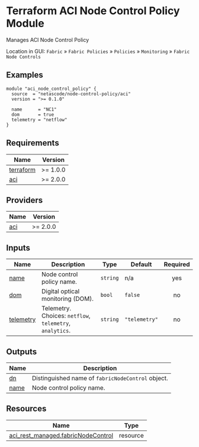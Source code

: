 <!-- BEGIN_TF_DOCS -->
# Terraform ACI Node Control Policy Module

Manages ACI Node Control Policy

Location in GUI:
`Fabric` » `Fabric Policies` » `Policies` » `Monitoring` » `Fabric Node Controls`

## Examples

```hcl
module "aci_node_control_policy" {
  source  = "netascode/node-control-policy/aci"
  version = ">= 0.1.0"

  name      = "NC1"
  dom       = true
  telemetry = "netflow"
}
```

## Requirements

| Name | Version |
|------|---------|
| <a name="requirement_terraform"></a> [terraform](#requirement\_terraform) | >= 1.0.0 |
| <a name="requirement_aci"></a> [aci](#requirement\_aci) | >= 2.0.0 |

## Providers

| Name | Version |
|------|---------|
| <a name="provider_aci"></a> [aci](#provider\_aci) | >= 2.0.0 |

## Inputs

| Name | Description | Type | Default | Required |
|------|-------------|------|---------|:--------:|
| <a name="input_name"></a> [name](#input\_name) | Node control policy name. | `string` | n/a | yes |
| <a name="input_dom"></a> [dom](#input\_dom) | Digital optical monitoring (DOM). | `bool` | `false` | no |
| <a name="input_telemetry"></a> [telemetry](#input\_telemetry) | Telemetry. Choices: `netflow`, `telemetry`, `analytics`. | `string` | `"telemetry"` | no |

## Outputs

| Name | Description |
|------|-------------|
| <a name="output_dn"></a> [dn](#output\_dn) | Distinguished name of `fabricNodeControl` object. |
| <a name="output_name"></a> [name](#output\_name) | Node control policy name. |

## Resources

| Name | Type |
|------|------|
| [aci_rest_managed.fabricNodeControl](https://registry.terraform.io/providers/CiscoDevNet/aci/latest/docs/resources/rest_managed) | resource |
<!-- END_TF_DOCS -->